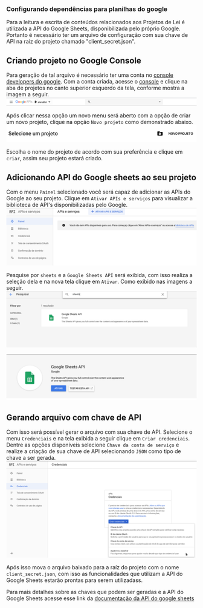 ### Configurando dependências para planilhas do google

Para a leitura e escrita de conteúdos relacionados aos Projetos de Lei 
é utilizada a API do Google Sheets, disponibilizada pelo próprio Google.
Portanto é necessário ter um arquivo de configuração com sua chave de API
na raíz do projeto chamado "client_secret.json".

## Criando projeto no Google Console
Para geração de tal arquivo é necessário ter uma conta no 
[console developers do google](http://console.developers.google.com/).
Com a conta criada, acesse o [console](http://console.developers.google.com/) e clique
na aba de projetos no canto superior esquerdo da tela, conforme mostra a imagem a seguir.</br>
![Menu google](/docs/imgs/menu_gconsole.png)

Após clicar nessa opção um novo menu será aberto com a opção
de criar um novo projeto, clique na opção `Novo projeto` como demonstrado abaixo.</br>
![Menu criação projeto](/docs/imgs/menu_projeto_gconsole.png)

Escolha o nome do projeto de acordo com sua preferência e clique em `criar`, assim seu projeto
estará criado.</br>

## Adicionando API do Google sheets ao seu projeto
Com o menu `Painel` selecionado você será capaz de adicionar as APIs do Google ao seu projeto.
Clique em `Ativar APIs e serviços` para visualizar a
biblioteca de API's disponibilizadas pelo Google.</br>
![Menu ativação API](/docs/imgs/menu_ativacao_api.png)

Pesquise por `sheets` e a `Google Sheets API` será exibida, com isso realiza a seleção dela
e na nova tela clique em `Ativar`. Como exibido nas imagens a seguir.</br>
![Pesquisa Sheets API](/docs/imgs/pesquisa_sheets_api.png)

![Aticação Sheets API](/docs/imgs/ativacao_api.png)


## Gerando arquivo com chave de API
Com isso será possível gerar o arquivo com sua chave de API. Selecione o menu `Credenciais` 
e na tela exibida a seguir clique em `Criar credenciais`. Dentre as opções disponíveis
selecione `Chave da conta de serviço` e realize a criação de sua chave de API selecionando 
`JSON` como tipo de chave a ser gerada.
![Credenciais Sheets API](/docs/imgs/criacao_credenciais.png)

Após isso mova o arquivo baixado para a raíz do projeto com o nome `client_secret.json`,
com isso as funcionalidades que utilizam a API do Google Sheets estarão prontas para serem
utilizadass.

Para mais detalhes sobre as chaves que podem ser geradas e a API do Google Sheets acesse 
esse link da [documentação da API do google sheets](https://developers.google.com/sheets/api/guides/concepts)